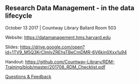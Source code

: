 ## Research Data Management - in the data lifecycle
October 13 2017 | Countway Library Ballard Room 503

Website: https://datamanagement.hms.harvard.edu

Slides: https://drive.google.com/open?id=1TV9_M5Q3KrClmlvZREhsTBeCmDMR-6V6kin0Xxx1u94

Handout: https://github.com/Countway-Library/RDM-Training/blob/master/201708_RDM_Checklist.pdf

[Questions & Feedback](http://asklib.hms.harvard.edu/widget_standalone.php?la_widget_id=4913)
